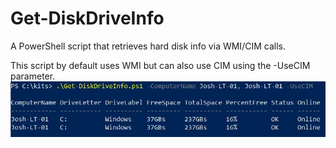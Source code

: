 # Get-DiskDriveInfo
A PowerShell script that retrieves hard disk info via WMI/CIM calls.

This script by default uses WMI but can also use CIM using the -UseCIM parameter.
![CIM](/images/cim.jpg)
